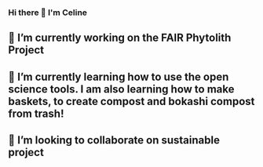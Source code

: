 ### Hi there 👋 I'm Celine

## 🔭 I’m currently working on the FAIR Phytolith Project

## 🌱 I’m currently learning how to use the open science tools. I am also learning how to make baskets, to create compost and bokashi compost from trash!

## 👯 I’m looking to collaborate on sustainable project
<!--
**Cel31/Cel31** is a ✨ _special_ ✨ repository because its `README.md` (this file) appears on your GitHub profile.

Here are some ideas to get you started:

- 🔭 I’m currently working on ...
- 🌱 I’m currently learning ...
- 👯 I’m looking to collaborate on ...
- 🤔 I’m looking for help with ...
- 💬 Ask me about ...
- 📫 How to reach me: ...
- 😄 Pronouns: ...
- ⚡ Fun fact: ...
-->
